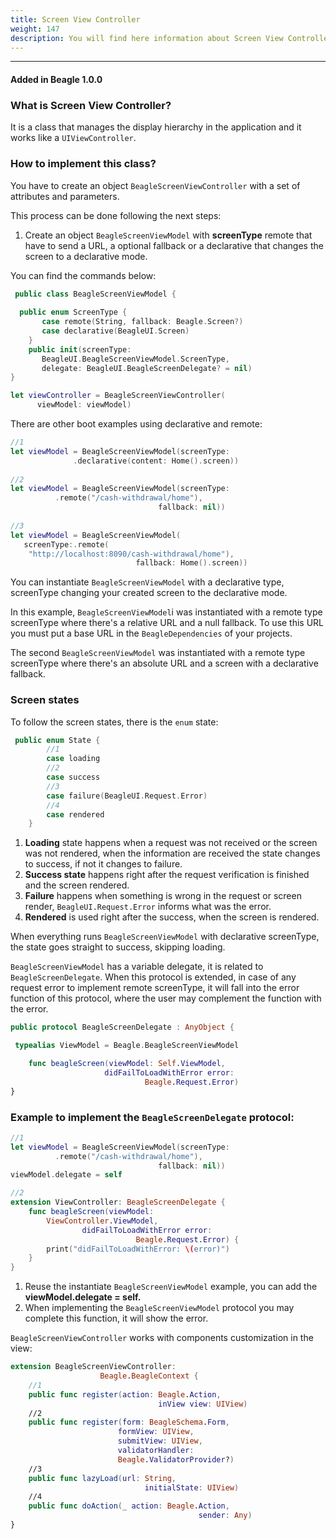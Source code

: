 ```yaml
---
title: Screen View Controller
weight: 147
description: You will find here information about Screen View Controlle
---
```


---

#### Added in Beagle 1.0.0

### What is Screen View Controller?

It is a class that manages the display hierarchy in the application and it works like a `UIViewController`.

### How to implement this class?

You have to create an object  `BeagleScreenViewController`  with a set of attributes and parameters. 

This process can be done following the next steps:

1. Create an object `BeagleScreenViewModel` with **screenType** remote that have to send a URL, a optional fallback or a declarative that changes the screen to a declarative mode. 

You can find the commands below: 

```swift
 public class BeagleScreenViewModel {
 
  public enum ScreenType {
       case remote(String, fallback: Beagle.Screen?)
       case declarative(BeagleUI.Screen)
    }
    public init(screenType: 
       BeagleUI.BeagleScreenViewModel.ScreenType, 
       delegate: BeagleUI.BeagleScreenDelegate? = nil)
}

let viewController = BeagleScreenViewController(
      viewModel: viewModel)

```

There are other boot examples using declarative and remote:

```swift
//1 
let viewModel = BeagleScreenViewModel(screenType:
              .declarative(content: Home().screen))
                         
//2
let viewModel = BeagleScreenViewModel(screenType:
          .remote("/cash-withdrawal/home"),
                                 fallback: nil))
                                   
//3
let viewModel = BeagleScreenViewModel(
   screenType:.remote(
    "http://localhost:8090/cash-withdrawal/home"),
                            fallback: Home().screen))

```

You can instantiate `BeagleScreenViewModel` with a declarative type, screenType changing your created screen to the declarative mode. 

In this example, `BeagleScreenViewModel`i was instantiated with a remote type screenType where there's a relative URL and a null fallback. To use this URL you must put a base URL in the `BeagleDependencies` of your projects.  
  
The second `BeagleScreenViewModel` was instantiated with a remote type screenType where there's an absolute URL and a screen with a declarative fallback.

### Screen states

To follow the screen states, there is the  `enum` state:

```swift
 public enum State {
        //1
        case loading
        //2
        case success
        //3
        case failure(BeagleUI.Request.Error)
        //4
        case rendered
    }
```

1.  **Loading** state happens when a request was not received or the screen was not rendered, when the information are received the state changes to success, if not it changes to failure. 
2. **Success state** happens right after the request verification is finished and the screen rendered. 
3.  **Failure** happens when something is wrong in the request or screen render, `BeagleUI.Request.Error` informs what was the error. 
4. **Rendered** is used right after the success, when the screen is rendered. 

When everything runs `BeagleScreenViewModel` with declarative screenType, the state goes straight to success, skipping loading. 

`BeagleScreenViewModel` has a variable delegate, it is related to `BeagleScreenDelegate`. When this protocol is extended, in case of any request error to implement remote screenType, it will fall into the error function of this protocol, where the user may complement the function with the error. 

```swift
public protocol BeagleScreenDelegate : AnyObject {

 typealias ViewModel = Beagle.BeagleScreenViewModel

    func beagleScreen(viewModel: Self.ViewModel,
                     didFailToLoadWithError error:
                              Beagle.Request.Error)
}
```

### Example to implement the  `BeagleScreenDelegate` protocol:

```swift
//1
let viewModel = BeagleScreenViewModel(screenType:
          .remote("/cash-withdrawal/home"),
                                 fallback: nil))
viewModel.delegate = self

//2
extension ViewController: BeagleScreenDelegate {
    func beagleScreen(viewModel: 
        ViewController.ViewModel, 
                didFailToLoadWithError error:  
                            Beagle.Request.Error) {
        print("didFailToLoadWithError: \(error)")
    }
}
```

1. Reuse the instantiate `BeagleScreenViewModel` example, you can add the **viewModel.delegate = self.** 
2. When implementing the `BeagleScreenViewModel` protocol you may complete this function, it will show the error. 

 `BeagleScreenViewController`  works with components customization in the view: 

```swift
extension BeagleScreenViewController:
                    Beagle.BeagleContext {
    //1                
    public func register(action: Beagle.Action, 
                                 inView view: UIView)
    //2
    public func register(form: BeagleSchema.Form, 
                        formView: UIView, 
                        submitView: UIView, 
                        validatorHandler: 
                        Beagle.ValidatorProvider?)
    //3
    public func lazyLoad(url: String, 
                              initialState: UIView)
    //4
    public func doAction(_ action: Beagle.Action,
                                          sender: Any)
}
```
